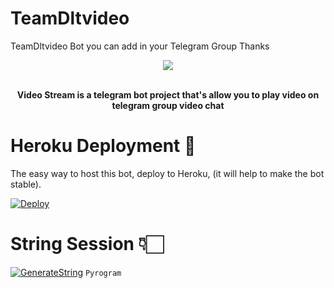 # TeamDltvideo
TeamDltvideo Bot you can add in your Telegram Group Thanks 
<p align="center"><a href="http://t.me/TeamDltStream_Bot"><img src="https://github.com/TeamDlt/TeamDltvideo/raw/main/driver/veezlogo.png"></a></p>
<p align="center">
    <br><b>Video Stream is a telegram bot project that's allow you to play video on telegram group video chat</b><br>
</p>


# Heroku Deployment 💜
The easy way to host this bot, deploy to Heroku, (it will help to make the bot stable).

[![Deploy](https://www.herokucdn.com/deploy/button.svg)](https://heroku.com/deploy?template=https://github.com/TeamDlt/TeamDltvideo)




# String Session 👇🏻

  [![GenerateString](https://img.shields.io/badge/repl.it-generateString-yellowgreen)](https://replit.com/@SomyajeetMishra/TeamDltvideo#main.py) ``Pyrogram``


